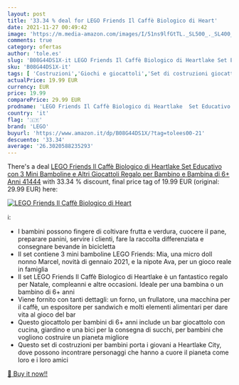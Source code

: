 ```yaml
---
layout: post
title: '33.34 % deal for LEGO Friends Il Caffè Biologico di Heart'
date: 2021-11-27 00:49:42
image: 'https://m.media-amazon.com/images/I/51ns9lfGtTL._SL500_._SL400_.jpg'
comments: true
category: ofertas
author: 'tole.es'
slug: 'B08G44DS1X-it LEGO Friends Il Caffè Biologico di Heartlake Set Educativo...'
sku: 'B08G44DS1X-it'
tags: [ 'Costruzioni','Giochi e giocattoli','Set di costruzioni giocattolo','lego', ]
actualPrice: 19.99 EUR
currency: EUR
price: 19.99
comparePrice: 29.99 EUR
prodname: 'LEGO Friends Il Caffè Biologico di Heartlake  Set Educativo con 3 Mini Bamboline e Altri Giocattoli  Regalo per Bambino e Bambina di 6+ Anni  41444'
country: 'it'
flag: '🇮🇹'
brand: 'LEGO'
buyurl: 'https://www.amazon.it/dp/B08G44DS1X/?tag=tolees00-21'
descuento: '33.34'
average: '26.3020588235293'
---
```


There's a deal [LEGO Friends Il Caffè Biologico di Heartlake  Set Educativo con 3 Mini Bamboline e Altri Giocattoli  Regalo per Bambino e Bambina di 6+ Anni  41444](https://www.amazon.it/dp/B08G44DS1X/?tag=tolees00-21)  with  33.34 % discount, final price tag of  19.99 EUR (original: 29.99 EUR) here:

[![LEGO Friends Il Caffè Biologico di Heart](https://m.media-amazon.com/images/I/51ns9lfGtTL._SL500_._SL400_.jpg)](https://www.amazon.it/dp/B08G44DS1X/?tag=tolees00-21)

ℹ️:

- I bambini possono fingere di coltivare frutta e verdura, cuocere il pane, preparare panini, servire i clienti, fare la raccolta differenziata e consegnare bevande in bicicletta
- Il set contiene 3 mini bamboline LEGO Friends: Mia, una micro doll nonno Marcel, novità di gennaio 2021, e la nipote Ava, per un gioco reale in famiglia
- Il set LEGO Friends Il Caffè Biologico di Heartlake è un fantastico regalo per Natale, compleanni e altre occasioni. Ideale per una bambina o un bambino di 6+ anni
- Viene fornito con tanti dettagli: un forno, un frullatore, una macchina per il caffè, un espositore per sandwich e molti elementi alimentari per dare vita al gioco del bar
- Questo giocattolo per bambini di 6+ anni include un bar giocattolo con cucina, giardino e una bici per la consegna di succhi, per bambini che vogliono costruire un pianeta migliore
- Questo set di costruzioni per bambini porta i giovani a Heartlake City, dove possono incontrare personaggi che hanno a cuore il pianeta come loro e i loro amici

[🛒 Buy it now!!](https://www.amazon.it/dp/B08G44DS1X/?tag=tolees00-21)
